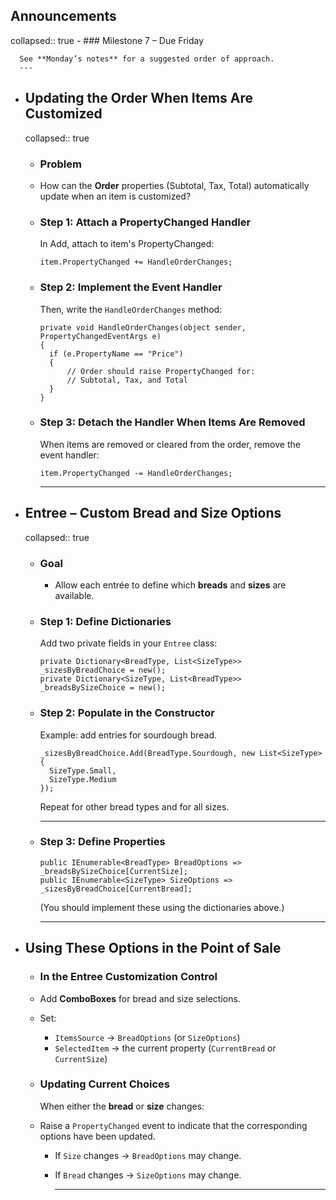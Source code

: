 ## Announcements
collapsed:: true
	- ### Milestone 7 – Due Friday
	  
	  See **Monday’s notes** for a suggested order of approach.
	  ---
- ## Updating the Order When Items Are Customized
  collapsed:: true
	- ### Problem
	- How can the **Order** properties (Subtotal, Tax, Total) automatically update when an item is customized?
	- ### Step 1: Attach a PropertyChanged Handler
	  
	  In Add, attach to item's PropertyChanged:
	  
	  ```
	  item.PropertyChanged += HandleOrderChanges;
	  ```
	- ### Step 2: Implement the Event Handler
	  
	  Then, write the `HandleOrderChanges` method:
	  
	  ```
	  private void HandleOrderChanges(object sender, PropertyChangedEventArgs e)
	  {
	    if (e.PropertyName == "Price")
	    {
	        // Order should raise PropertyChanged for:
	        // Subtotal, Tax, and Total
	    }
	  }
	  ```
	- ### Step 3: Detach the Handler When Items Are Removed
	  
	  When items are removed or cleared from the order, remove the event handler:
	  
	  ```
	  item.PropertyChanged -= HandleOrderChanges;
	  ```
	  
	  ---
- ## Entree – Custom Bread and Size Options
  collapsed:: true
	- ### Goal
		- Allow each entrée to define which **breads** and **sizes** are available.
	- ### Step 1: Define Dictionaries
	  
	  Add two private fields in your `Entree` class:
	  
	  ```
	  private Dictionary<BreadType, List<SizeType>> _sizesByBreadChoice = new();
	  private Dictionary<SizeType, List<BreadType>> _breadsBySizeChoice = new();
	  ```
	- ### Step 2: Populate in the Constructor
	  
	  Example: add entries for sourdough bread.
	  
	  ```
	  _sizesByBreadChoice.Add(BreadType.Sourdough, new List<SizeType>
	  {
	    SizeType.Small,
	    SizeType.Medium
	  });
	  ```
	  
	  Repeat for other bread types and for all sizes.
	  
	  ---
	- ### Step 3: Define Properties
	  
	  ```
	  public IEnumerable<BreadType> BreadOptions => _breadsBySizeChoice[CurrentSize];
	  public IEnumerable<SizeType> SizeOptions => _sizesByBreadChoice[CurrentBread];
	  ```
	  
	  (You should implement these using the dictionaries above.)
	  
	  ---
- ## Using These Options in the Point of Sale
	- ### In the Entree Customization Control
	- Add **ComboBoxes** for bread and size selections.
	- Set:
		- `ItemsSource` → `BreadOptions` (or `SizeOptions`)
		- `SelectedItem` → the current property (`CurrentBread` or `CurrentSize`)
	- ### Updating Current Choices
	  
	  When either the **bread** or **size** changes:
	- Raise a `PropertyChanged` event to indicate that the corresponding options have been updated.
		- If `Size` changes → `BreadOptions` may change.
		- If `Bread` changes → `SizeOptions` may change.
		  
		  ---